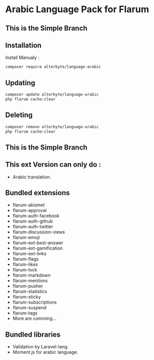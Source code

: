 # Arabic Language Pack for Flarum

## This is the Simple Branch

## Installation

Install Manualy : 

```bash
composer require alterbyte/language-arabic
```

## Updating

```bash
composer update alterbyte/language-arabic
php flarum cache:clear
```

## Deleting

```bash
composer remove alterbyte/language-arabic
php flarum cache:clear
```
## This is the Simple Branch
## This ext Version can only do :

- Arabic translation.


## Bundled extensions 

- flarum-akismet
- flarum-approval
- flarum-auth-facebook
- flarum-auth-github
- flarum-auth-twitter
- flarum-discussion-views
- flarum-emoji
- flarum-ext-best-answer
- flarum-ext-gamification
- flarum-ext-links
- flarum-flags
- flarum-likes
- flarum-lock
- flarum-markdown
- flarum-mentions
- flarum-pusher
- flarum-statistics
- flarum-sticky
- flarum-subscriptions
- flarum-suspend
- flarum-tags
- More are comming...

## Bundled libraries

- Validation by Laravel-lang.
- Moment.js for arabic language.


